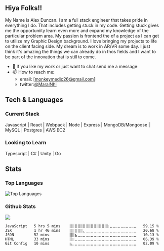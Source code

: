 <h2>Hiya Folks!!</h2>

<p>My Name is Alex Duncan. I am a full stack engineer that takes pride in everything I do.  That includes getting stuck in my code.  Getting stuck gives me the opportuniity learn even more and expand my knowledge of the particular problem area. My passion is frontend the of a project as I can get to utilize my Graphic Design background.  I love bringing my projects to life on the client facing side.  My dream is to work in AR/VR some day.  I just think it's amazing the things we can already do in thos fields and I want to be part of the innovation that is still to come.</p>

- 💬 If you like my work or just want to chat send me a message
- 📫 How to reach me:
    - email: [monkeymedic26@gmail.com]
    - twitter:[@MaralNhi](https://twitter.com/MaralNhi)
<!-- - 📝 [Resume](https://drive.google.com/file/d/186ledj5PMY2damRWGpOrxYQZ2xSKjKD_/view) -->

<h2>Tech & Languages</h2>

<h3> Current Stack </h3>
<p>Javascript | React | Webpack | Node | Express | MongoDB/Mongoose | MySQL | Postgres | AWS EC2</p>

<h3> Looking to Learn </h3>
<p>Typescript | C# | Unity | Go</p>

<h2>Stats</h2>

<h3>Top Languages</h3>
<p><img src="https://github-readme-stats.vercel.app/api/top-langs/?username=monkeymedic26&layout=compact&theme=dracula" alt="Top Languages" /></p>

<h3>Github Stats</h3>
<p><img src="https://github-readme-stats.vercel.app/api?username=monkeymedic26" /></p>


<!--START_SECTION:waka-->
```text
JavaScript   5 hrs 5 mins    ⣿⣿⣿⣿⣿⣿⣿⣿⣿⣿⣿⣿⣿⣿⣷⣀⣀⣀⣀⣀⣀⣀⣀⣀⣀   59.15 % 
JSX          1 hr 46 mins    ⣿⣿⣿⣿⣿⣄⣀⣀⣀⣀⣀⣀⣀⣀⣀⣀⣀⣀⣀⣀⣀⣀⣀⣀⣀   20.68 % 
JSON         52 mins         ⣿⣿⣦⣀⣀⣀⣀⣀⣀⣀⣀⣀⣀⣀⣀⣀⣀⣀⣀⣀⣀⣀⣀⣀⣀   10.13 % 
HTML         33 mins         ⣿⣶⣀⣀⣀⣀⣀⣀⣀⣀⣀⣀⣀⣀⣀⣀⣀⣀⣀⣀⣀⣀⣀⣀⣀   06.39 % 
Git Config   10 mins         ⣦⣀⣀⣀⣀⣀⣀⣀⣀⣀⣀⣀⣀⣀⣀⣀⣀⣀⣀⣀⣀⣀⣀⣀⣀   02.09 % 
```
<!--END_SECTION:waka-->
